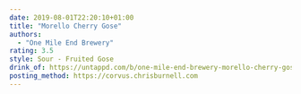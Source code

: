 ```yaml
---
date: 2019-08-01T22:20:10+01:00
title: "Morello Cherry Gose"
authors:
  - "One Mile End Brewery"
rating: 3.5
style: Sour - Fruited Gose
drink_of: https://untappd.com/b/one-mile-end-brewery-morello-cherry-gose/1797903
posting_method: https://corvus.chrisburnell.com
---
```

